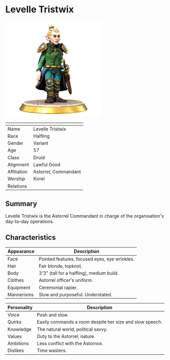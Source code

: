 # Levelle Tristwix

<img src="../../images/people/levelle-tristwix.png" height="300" />

| []() | |
| --- | --- |
| Name | Levelle Tristwix |
| Race | Halfling |
| Gender | Variant |
| Age | 57 |
| Class | Druid |
| Alignment | Lawful Good |
| Affiliation | Astorrel, Commandant |
| Worship | Kirrel |
| Relations | |

## Summary

Levelle Tristwix is the Astorrel Commandant in charge of the organisation's day-to-day operations.

## Characteristics

| Appearance | Description |
| --- | --- |
| Face | Pointed features, focused eyes, eye wrinkles. |
| Hair | Fair blonde, topknot. |
| Body | 3'3" (tall for a halfling), medium build. |
| Clothes | Astorrel officer's uniform. |
| Equipment | Ceremonial rapier. |
| Mannerisms | Slow and purposeful. Understated. |

| Personality | Description |
| --- | --- |
| Voice | Posh and slow. |
| Quirks | Easily commands a room despite her size and slow speech. |
| Knowledge | The natural world, political savvy. |
| Values | Duty to the Astorrel, nature. |
| Ambitions | Less conflict with the Astornox. |
| Dislikes | Time wasters. |
